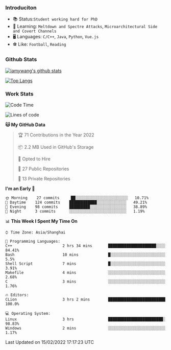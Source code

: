 ### Introduciton

- 📚 Status:`Student working hard for PhD`
- 🔎 Learning: `Meltdown and Spectre Attacks`, `Microarchitectural Side and Covert Channels`
- 🖥️ Languages: `C/C++`, `Java`, `Python`, `Vue.js`
- ⚽ Like: `Football`, `Reading`

### Github Stats

[![iamywang's github stats](https://github-readme-stats.vercel.app/api?username=iamywang&count_private=true&show_icons=true)]()

[![Top Langs](https://github-readme-stats.vercel.app/api/top-langs/?username=iamywang&layout=compact)]()

### Work Stats

<!--START_SECTION:waka-->
![Code Time](http://img.shields.io/badge/Code%20Time-102%20hrs%207%20mins-blue)

![Lines of code](https://img.shields.io/badge/From%20Hello%20World%20I%27ve%20Written-534%20Thousand%20lines%20of%20code-blue)

**🐱 My GitHub Data** 

> 🏆 71 Contributions in the Year 2022
 > 
> 📦 2.2 MB Used in GitHub's Storage 
 > 
> 💼 Opted to Hire
 > 
> 📜 27 Public Repositories 
 > 
> 🔑 13 Private Repositories  
 > 
**I'm an Early 🐤** 

```text
🌞 Morning    27 commits     ██░░░░░░░░░░░░░░░░░░░░░░░   10.71% 
🌆 Daytime    124 commits    ████████████░░░░░░░░░░░░░   49.21% 
🌃 Evening    98 commits     █████████░░░░░░░░░░░░░░░░   38.89% 
🌙 Night      3 commits      ░░░░░░░░░░░░░░░░░░░░░░░░░   1.19%

```


📊 **This Week I Spent My Time On** 

```text
⌚︎ Time Zone: Asia/Shanghai

💬 Programming Languages: 
C++                      2 hrs 34 mins       █████████████████████░░░░   84.41% 
Bash                     10 mins             █░░░░░░░░░░░░░░░░░░░░░░░░   5.5% 
Shell Script             7 mins              █░░░░░░░░░░░░░░░░░░░░░░░░   3.91% 
Makefile                 4 mins              ░░░░░░░░░░░░░░░░░░░░░░░░░   2.68% 
C                        3 mins              ░░░░░░░░░░░░░░░░░░░░░░░░░   1.76%

🔥 Editors: 
CLion                    3 hrs 2 mins        █████████████████████████   100.0%

💻 Operating System: 
Linux                    3 hrs               ████████████████████████░   98.83% 
Windows                  2 mins              ░░░░░░░░░░░░░░░░░░░░░░░░░   1.17%

```


 Last Updated on 15/02/2022 17:17:23 UTC
<!--END_SECTION:waka-->
